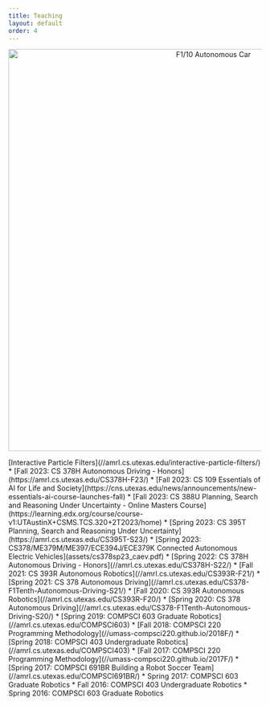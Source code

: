 ```yaml
---
title: Teaching
layout: default
order: 4
---
```


<p align="center">
<img src="assets/cars.jpg" alt="F1/10 Autonomous Car" width="800">
</p>
[Interactive Particle Filters](//amrl.cs.utexas.edu/interactive-particle-filters/)
* [Fall 2023: CS 378H Autonomous Driving - Honors](https://amrl.cs.utexas.edu/CS378H-F23/)
* [Fall 2023: CS 109 Essentials of AI for Life and Society](https://cns.utexas.edu/news/announcements/new-essentials-ai-course-launches-fall)
* [Fall 2023: CS 388U Planning, Search and Reasoning Under Uncertainty - Online Masters Course](https://learning.edx.org/course/course-v1:UTAustinX+CSMS.TCS.320+2T2023/home)
* [Spring 2023: CS 395T Planning, Search and Reasoning Under Uncertainty](https://amrl.cs.utexas.edu/CS395T-S23/)
* [Spring 2023: CS378/ME379M/ME397/ECE394J/ECE379K Connected  Autonomous Electric  Vehicles](assets/cs378sp23_caev.pdf)
* [Spring 2022: CS 378H Autonomous Driving - Honors](//amrl.cs.utexas.edu/CS378H-S22/)
* [Fall 2021: CS 393R Autonomous Robotics](//amrl.cs.utexas.edu/CS393R-F21/)
* [Spring 2021: CS 378 Autonomous Driving](//amrl.cs.utexas.edu/CS378-F1Tenth-Autonomous-Driving-S21/)
* [Fall 2020: CS 393R Autonomous Robotics](//amrl.cs.utexas.edu/CS393R-F20/)
* [Spring 2020: CS 378 Autonomous Driving](//amrl.cs.utexas.edu/CS378-F1Tenth-Autonomous-Driving-S20/)
* [Spring 2019: COMPSCI 603 Graduate Robotics](//amrl.cs.utexas.edu/COMPSCI603)
* [Fall 2018: COMPSCI 220 Programming Methodology](//umass-compsci220.github.io/2018F/)
* [Spring 2018: COMPSCI 403 Undergraduate Robotics](//amrl.cs.utexas.edu/COMPSCI403)
* [Fall 2017: COMPSCI 220 Programming Methodology](//umass-compsci220.github.io/2017F/)
* [Spring 2017: COMPSCI 691BR Building a Robot Soccer Team](//amrl.cs.utexas.edu/COMPSCI691BR/)
* Spring 2017: COMPSCI 603 Graduate Robotics
* Fall 2016: COMPSCI 403 Undergraduate Robotics
* Spring 2016: COMPSCI 603 Graduate Robotics
